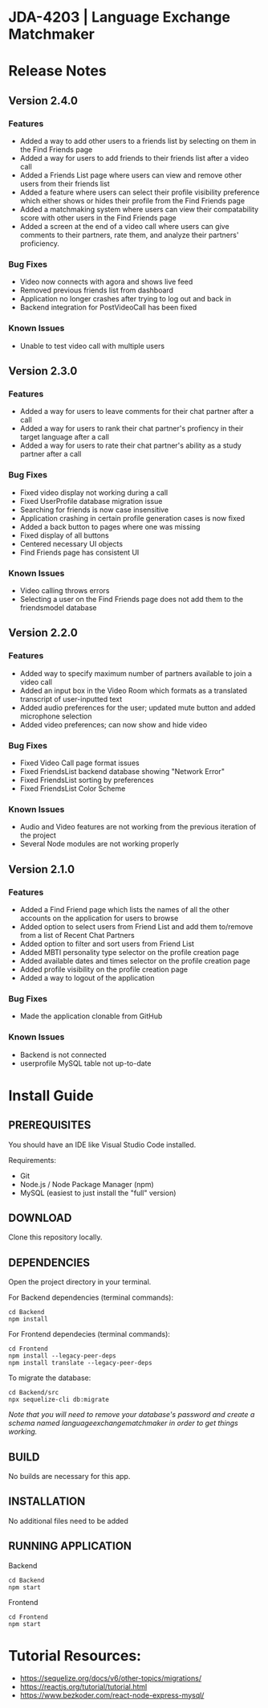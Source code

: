 # JDA-4203 | Language Exchange Matchmaker

# Release Notes
## Version 2.4.0
### Features
* Added a way to add other users to a friends list by selecting on them in the Find Friends page
* Added a way for users to add friends to their friends list after a video call
* Added a Friends List page where users can view and remove other users from their friends list
* Added a feature where users can select their profile visibility preference which either shows or hides their profile from the Find Friends page
* Added a matchmaking system where users can view their compatability score with other users in the Find Friends page
* Added a screen at the end of a video call where users can give comments to their partners, rate them, and analyze their partners' proficiency.
### Bug Fixes
* Video now connects with agora and shows live feed
* Removed previous friends list from dashboard
* Application no longer crashes after trying to log out and back in
* Backend integration for PostVideoCall has been fixed
### Known Issues
* Unable to test video call with multiple users

## Version 2.3.0
### Features
* Added a way for users to leave comments for their chat partner after a call
* Added a way for users to rank their chat partner's profiency in their target language after a call
* Added a way for users to rate their chat partner's ability as a study partner after a call
### Bug Fixes
* Fixed video display not working during a call
* Fixed UserProfile database migration issue
* Searching for friends is now case insensitive
* Application crashing in certain profile generation cases is now fixed
* Added a back button to pages where one was missing
* Fixed display of all buttons
* Centered necessary UI objects
* Find Friends page has consistent UI
### Known Issues
* Video calling throws errors
* Selecting a user on the Find Friends page does not add them to the friendsmodel database

## Version 2.2.0
### Features
* Added way to specify maximum number of partners available to join a video call
* Added an input box in the Video Room which formats as a translated transcript of user-inputted text
* Added audio preferences for the user; updated mute button and added microphone selection
* Added video preferences; can now show and hide video
### Bug Fixes
* Fixed Video Call page format issues
* Fixed FriendsList backend database showing "Network Error"
* Fixed FriendsList sorting by preferences
* Fixed FriendsList Color Scheme
### Known Issues
* Audio and Video features are not working from the previous iteration of the project
* Several Node modules are not working properly

## Version 2.1.0
### Features
* Added a Find Friend page which lists the names of all the other accounts on the application for users to browse
* Added option to select users from Friend List and add them to/remove from a list of Recent Chat Partners
* Added option to filter and sort users from Friend List 
* Added MBTI personality type selector on the profile creation page
* Added available dates and times selector on the profile creation page
* Added profile visibility on the profile creation page
* Added a way to logout of the application
### Bug Fixes
* Made the application clonable from GitHub
### Known Issues
* Backend is not connected
* userprofile MySQL table not up-to-date

# Install Guide
## PREREQUISITES 
You should have an IDE like Visual Studio Code installed.

Requirements:
* Git
* Node.js / Node Package Manager (npm)
* MySQL (easiest to just install the "full" version)
  
## DOWNLOAD
Clone this repository locally.

## DEPENDENCIES 
Open the project directory in your terminal.

For Backend dependencies (terminal commands): 

    cd Backend
    npm install

For Frontend dependecies (terminal commands): 

    cd Frontend 
    npm install --legacy-peer-deps
    npm install translate --legacy-peer-deps

To migrate the database:

    cd Backend/src 
    npx sequelize-cli db:migrate
*Note that you will need to remove your database's password and create a schema named languageexchangematchmaker in order to get things working.* 

## BUILD 
No builds are necessary for this app.

## INSTALLATION 
No additional files need to be added 

## RUNNING APPLICATION
Backend

    cd Backend 
    npm start

Frontend

    cd Frontend
    npm start

# Tutorial Resources: 
* https://sequelize.org/docs/v6/other-topics/migrations/ 
* https://reactjs.org/tutorial/tutorial.html 
* https://www.bezkoder.com/react-node-express-mysql/ 
